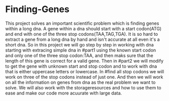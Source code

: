 # Finding-Genes
This project solves an important scientific problem which is finding genes within a long dna.
A gene within a dna should start with a start codon(ATG) and end with one of the three stop codons(TAA,TAG,TGA).
It is so hard to extract a gene from a long dna by hand and isn't accurate at all even it's a short dna.
So in this project we will go step by step in working with dna starting with extracing simple dna in #part1 using the known start codon and only one of the three stop codon:TAA, and then maks sure that the length of this gene is correct for a valid gene.
Then in #part2 we will modify to get the gene with unknown start and stop codon and to work with dna that is either uppercase letters or lowercase.
In #find all stop codons we will work on three of the stop codons instead of just one.
And then we will work on all the information on genes from dna as the real problem we want to solve.
We will also work with the storageresources and how to use them to ease and make our code more acuurate with large data.

